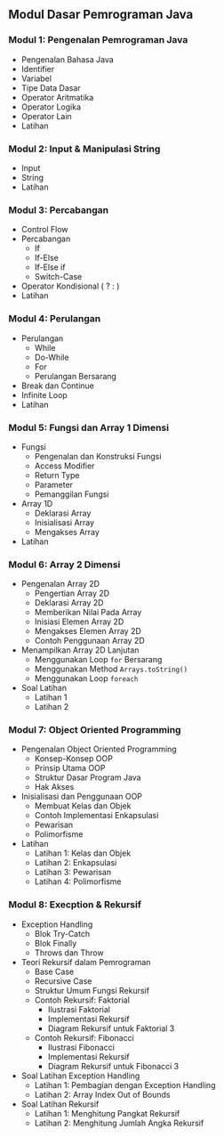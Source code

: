 ## Modul Dasar Pemrograman Java

### Modul 1: Pengenalan Pemrograman Java

- Pengenalan Bahasa Java
- Identifier
- Variabel
- Tipe Data Dasar
- Operator Aritmatika
- Operator Logika
- Operator Lain
- Latihan

### Modul 2: Input & Manipulasi String

- Input
- String
- Latihan

### Modul 3: Percabangan

- Control Flow
- Percabangan
  - If
  - If-Else
  - If-Else if
  - Switch-Case
- Operator Kondisional ( ? : )
- Latihan

### Modul 4: Perulangan

- Perulangan
  - While
  - Do-While
  - For
  - Perulangan Bersarang
- Break dan Continue
- Infinite Loop
- Latihan

### Modul 5: Fungsi dan Array 1 Dimensi

- Fungsi
  - Pengenalan dan Konstruksi Fungsi
  - Access Modifier
  - Return Type
  - Parameter
  - Pemanggilan Fungsi
- Array 1D
  - Deklarasi Array
  - Inisialisasi Array
  - Mengakses Array
- Latihan

### Modul 6: Array 2 Dimensi

- Pengenalan Array 2D
  - Pengertian Array 2D
  - Deklarasi Array 2D
  - Memberikan Nilai Pada Array
  - Inisiasi Elemen Array 2D
  - Mengakses Elemen Array 2D
  - Contoh Penggunaan Array 2D
- Menampilkan Array 2D Lanjutan
  - Menggunakan Loop `for` Bersarang
  - Menggunakan Method `Arrays.toString()`
  - Menggunakan Loop `foreach`
- Soal Latihan
  - Latihan 1
  - Latihan 2

### Modul 7: Object Oriented Programming

- Pengenalan Object Oriented Programming
  - Konsep-Konsep OOP
  - Prinsip Utama OOP
  - Struktur Dasar Program Java
  - Hak Akses
- Inisialisasi dan Penggunaan OOP
  - Membuat Kelas dan Objek
  - Contoh Implementasi Enkapsulasi
  - Pewarisan
  - Polimorfisme
- Latihan
  - Latihan 1: Kelas dan Objek
  - Latihan 2: Enkapsulasi
  - Latihan 3: Pewarisan
  - Latihan 4: Polimorfisme

### Modul 8: Execption & Rekursif

- Exception Handling
  - Blok Try-Catch
  - Blok Finally
  - Throws dan Throw
- Teori Rekursif dalam Pemrograman
  - Base Case
  - Recursive Case
  - Struktur Umum Fungsi Rekursif
  - Contoh Rekursif: Faktorial
    - Ilustrasi Faktorial
    - Implementasi Rekursif
    - Diagram Rekursif untuk Faktorial 3
  - Contoh Rekursif: Fibonacci
    - Ilustrasi Fibonacci
    - Implementasi Rekursif
    - Diagram Rekursif untuk Fibonacci 3
- Soal Latihan Exception Handling
  - Latihan 1: Pembagian dengan Exception Handling
  - Latihan 2: Array Index Out of Bounds
- Soal Latihan Rekursif
  - Latihan 1: Menghitung Pangkat Rekursif
  - Latihan 2: Menghitung Jumlah Angka Rekursif
